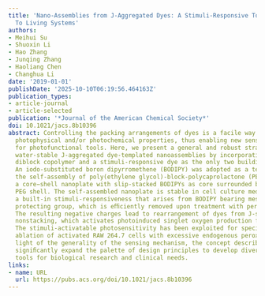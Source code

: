 ```yaml
---
title: 'Nano-Assemblies from J-Aggregated Dyes: A Stimuli-Responsive Tool Applicable
  To Living Systems'
authors:
- Meihui Su
- Shuoxin Li
- Hao Zhang
- Junqing Zhang
- Haoliang Chen
- Changhua Li
date: '2019-01-01'
publishDate: '2025-10-10T06:19:56.464163Z'
publication_types:
- article-journal
- article-selected
publication: '*Journal of the American Chemical Society*'
doi: 10.1021/jacs.8b10396
abstract: Controlling the packing arrangements of dyes is a facile way of tuning their
  photophysical and/or photochemical properties, thus enabling new sensing mechanisms
  for photofunctional tools. Here, we present a general and robust strategy toward
  water-stable J-aggregated dye-templated nanoassemblies by incorporating an amphiphilic
  diblock copolymer and a stimuli-responsive dye as the only two building components.
  An iodo-substituted boron dipyrromethene (BODIPY) was adopted as a template to direct
  the self-assembly of poly(ethylene glycol)-block-polycaprolactone (PEG−PCL), forming
  a core−shell nanoplate with slip-stacked BODIPYs as core surrounded by hydrophilic
  PEG shell. The self-assembled nanoplate is stable in cell culture medium and possesses
  a built-in stimuli-responsiveness that arises from BODIPY bearing meso-carboxylate
  protecting group, which is eﬃciently removed upon treatment with peroxynitrite.
  The resulting negative charges lead to rearrangement of dyes from J-stacking to
  nonstacking, which activates photoinduced singlet oxygen production from the nanoassemblies.
  The stimuli-activatable photosensitivity has been exploited for speciﬁc photodynamic
  ablation of activated RAW 264.7 cells with excessive endogenous peroxynitrite. In
  light of the generality of the sensing mechanism, the concept described herein will
  signiﬁcantly expand the palette of design principles to develop diverse photofunctional
  tools for biological research and clinical needs.
links:
- name: URL
  url: https://pubs.acs.org/doi/10.1021/jacs.8b10396
---
```

